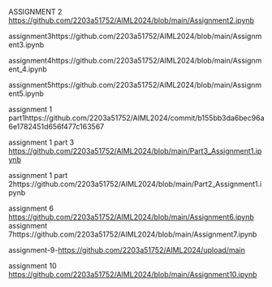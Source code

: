 ASSIGNMENT 2 https://github.com/2203a51752/AIML2024/blob/main/Assignment2.ipynb

assignment3https://github.com/2203a51752/AIML2024/blob/main/Assignment3.ipynb

assignment4https://github.com/2203a51752/AIML2024/blob/main/Assignment_4.ipynb

assignment5https://github.com/2203a51752/AIML2024/blob/main/Assignment5.ipynb

assignment 1 part1https://github.com/2203a51752/AIML2024/commit/b155bb3da6bec96a6e1782451d656f477c163567

assignment 1 part 3 https://github.com/2203a51752/AIML2024/blob/main/Part3_Assignment1.ipynb

assignment 1 part 2https://github.com/2203a51752/AIML2024/blob/main/Part2_Assignment1.ipynb

assignment 6 https://github.com/2203a51752/AIML2024/blob/main/Assignment6.ipynb
 assignment 7https://github.com/2203a51752/AIML2024/blob/main/Assignment7.ipynb

 assignment-9-https://github.com/2203a51752/AIML2024/upload/main

assignment 10 https://github.com/2203a51752/AIML2024/blob/main/Assignment10.ipynb
